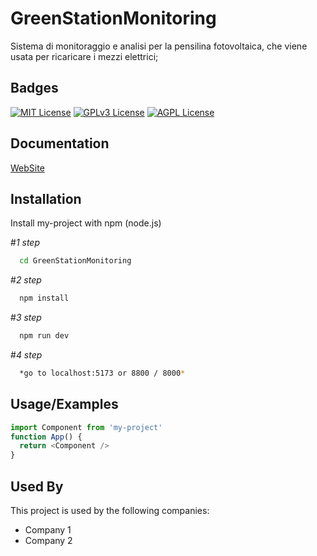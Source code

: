 
# GreenStationMonitoring

Sistema di monitoraggio e analisi per la pensilina fotovoltaica, che viene usata per ricaricare i mezzi elettrici;


## Badges


[![MIT License](https://img.shields.io/badge/License-MIT-green.svg)](https://choosealicense.com/licenses/mit/)
[![GPLv3 License](https://img.shields.io/badge/License-GPL%20v3-yellow.svg)](https://opensource.org/licenses/)
[![AGPL License](https://img.shields.io/badge/license-AGPL-blue.svg)](http://www.gnu.org/licenses/agpl-3.0)



## Documentation


[WebSite](https://linktodocumentation)



## Installation

Install my-project with npm (node.js)

#*1 step*

```bash
  cd GreenStationMonitoring
```

#*2 step*

```bash
  npm install 
```

#*3 step*

```bash
  npm run dev
```

#*4 step*
```bash
  *go to localhost:5173 or 8800 / 8000*
```
   


## Usage/Examples


```javascript
import Component from 'my-project'
function App() {
  return <Component />
}
```


## Used By


This project is used by the following companies:

- Company 1
- Company 2
